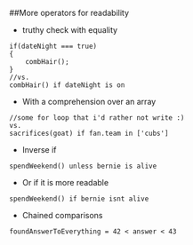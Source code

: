 ##More operators for readability
- truthy check with equality
```
if(dateNight === true)
{
    combHair();
}
//vs.
combHair() if dateNight is on  
```
- With a comprehension over an array
```
//some for loop that i'd rather not write :)
vs.
sacrifices(goat) if fan.team in ['cubs']
```
- Inverse if
```
spendWeekend() unless bernie is alive
```
- Or if it is more readable
```
spendWeekend() if bernie isnt alive
```
- Chained comparisons
```
foundAnswerToEverything = 42 < answer < 43
```
